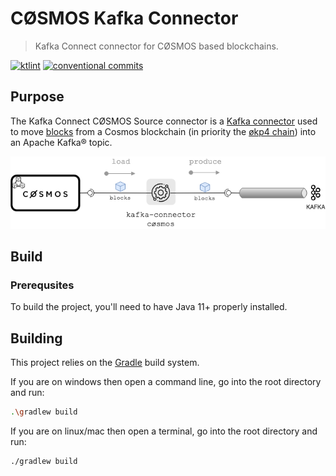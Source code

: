 # CØSMOS Kafka Connector

> Kafka Connect connector for CØSMOS based blockchains.

[![ktlint](https://img.shields.io/badge/code%20style-%E2%9D%A4-FF4081.svg)](https://ktlint.github.io/)
[![conventional commits](https://img.shields.io/badge/Conventional%20Commits-1.0.0-yellow.svg)](https://conventionalcommits.org)

## Purpose

The Kafka Connect CØSMOS Source connector is
a [Kafka connector](https://docs.confluent.io/platform/current/connect/concepts.html#connect-connectors)
used to move [blocks](https://docs.cosmos.network/master/intro/sdk-app-architecture.html) from a Cosmos blockchain (in
priority the [økp4 chain](https://github.com/okp4/okp4d)) into an Apache Kafka® topic.

<p align="center">
  <img src="./docs/overview.png">
</p>

## Build

### Prerequsites

To build the project, you'll need to have Java 11+ properly installed.

## Building

This project relies on the [Gradle](https://gradle.org/) build system.

If you are on windows then open a command line, go into the root directory and run:

```sh
.\gradlew build
```

If you are on linux/mac then open a terminal, go into the root directory and run:

```sh
./gradlew build
```
